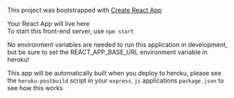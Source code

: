 This project was bootstrapped with [Create React App](https://github.com/facebook/create-react-app)

Your React App will live here
<br/>
To start this front-end server, use `npm start`


No environment variables are needed to run this application in development, but be sure to set the REACT_APP_BASE_URL environment variable in heroku!

This app will be automatically built when you deploy to heroku, please see the `heroku-postbuild` script in your `express.js` applications `package.json` to see how this works
